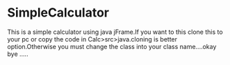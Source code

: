 # SimpleCalculator
This is a simple calculator using java jFrame.If you want to this clone this to your pc or copy the code in Calc>src>java.cloning is better option.Otherwise
you must change the class into your class name....okay bye .....
